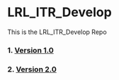 # LRL_ITR_Develop
This is the LRL_ITR_Develop Repo
### 1. [Version 1.0](https://github.com/JieXue328/ITR-Develop/tree/master/Version%201.0)
### 2. [Version 2.0](https://github.com/JieXue328/ITR-Develop/tree/master/Version%202.0)
